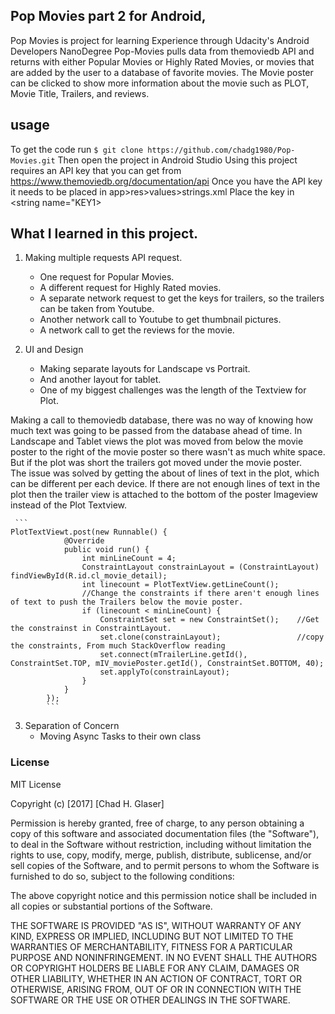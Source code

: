 ## Pop Movies part 2 for Android, 
Pop Movies is project for learning Experience through Udacity's Android Developers NanoDegree
Pop-Movies pulls data from themoviedb API and returns with either Popular Movies or Highly Rated Movies, or movies that are added by the user to a database of favorite movies. The Movie poster can be clicked to show more information about the movie such as PLOT, Movie Title, Trailers, and reviews.

## usage
To get the code run
`$ git clone https://github.com/chadg1980/Pop-Movies.git`
Then open the project in Android Studio
Using this project requires an API key that you can get from  https://www.themoviedb.org/documentation/api
Once you have the API key it needs to be placed in app>res>values>strings.xml Place the key in  <string name="KEY1>


## What I learned in this project. 
1) 	Making multiple requests API request.  
  
	* One request for Popular Movies. 
	* A different request for Highly Rated movies. 
	* A separate network request to get the keys for trailers, so the trailers can be taken from Youtube. 
	* Another network call to Youtube to get thumbnail pictures. 
	* A network call to get the reviews for the movie. 
	
2) UI and Design
    * Making separate layouts for Landscape vs Portrait. 
    * And another layout for tablet. 
    * One of my biggest challenges was the length of the Textview for Plot. 
    
Making a call to themoviedb database, there was no way of knowing how much text was going to
 be passed from the database ahead of time. 
In Landscape and Tablet views the plot was moved from below the movie poster to the right of the 
movie poster so there wasn't as much white space. 
But if the plot was short the trailers got moved under the movie poster.  
The issue was solved by getting the about of lines of text in the plot, 
which can be different per each device.
 If there are not enough lines of text in the plot then the trailer view 
 is attached to the bottom of the poster Imageview instead of the Plot Textview. 
 	 
	 ```
	PlotTextViewt.post(new Runnable() {
                @Override
                public void run() {
                    int minLineCount = 4;
                    ConstraintLayout constrainLayout = (ConstraintLayout) findViewById(R.id.cl_movie_detail);
                    int linecount = PlotTextView.getLineCount();
                    //Change the constraints if there aren't enough lines of text to push the Trailers below the movie poster. 
					if (linecount < minLineCount) {
                        ConstraintSet set = new ConstraintSet();	//Get the constrainst in ConstraintLayout.
                        set.clone(constrainLayout);					//copy the constraints, From much StackOverflow reading
                        set.connect(mTrailerLine.getId(), ConstraintSet.TOP, mIV_moviePoster.getId(), ConstraintSet.BOTTOM, 40);
                        set.applyTo(constrainLayout);
                    }
                }
            });
            ```
3) Separation of Concern
    * Moving Async Tasks to their own class
    
 ### License
 MIT License
 
 Copyright (c) [2017] [Chad H. Glaser]
 
 Permission is hereby granted, free of charge, to any person obtaining a copy of this software and associated documentation files (the "Software"), to deal in the Software without restriction, including without limitation the rights to use, copy, modify, merge, publish, distribute, sublicense, and/or sell copies of the Software, and to permit persons to whom the Software is furnished to do so, subject to the following conditions:
 
 The above copyright notice and this permission notice shall be included in all copies or substantial portions of the Software.
 
 THE SOFTWARE IS PROVIDED "AS IS", WITHOUT WARRANTY OF ANY KIND, EXPRESS OR IMPLIED, INCLUDING BUT NOT LIMITED TO THE WARRANTIES OF MERCHANTABILITY, FITNESS FOR A PARTICULAR PURPOSE AND NONINFRINGEMENT. IN NO EVENT SHALL THE AUTHORS OR COPYRIGHT HOLDERS BE LIABLE FOR ANY CLAIM, DAMAGES OR OTHER LIABILITY, WHETHER IN AN ACTION OF CONTRACT, TORT OR OTHERWISE, ARISING FROM, OUT OF OR IN CONNECTION WITH THE SOFTWARE OR THE USE OR OTHER DEALINGS IN THE SOFTWARE.

